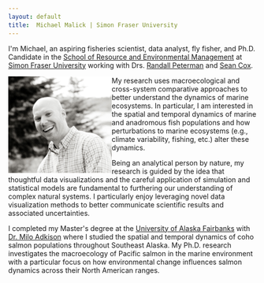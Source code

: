 ```yaml
---
layout: default
title:  Michael Malick | Simon Fraser University
---
```



I'm Michael, an aspiring fisheries scientist, data analyst,
fly fisher, and Ph.D. Candidate in the [School of Resource and
Environmental Management][REM] at [Simon Fraser University][SFU] working with
Drs. [Randall Peterman][RMP] and [Sean Cox][SPC].

<img src="images/michael_malick_nice.jpg" alt="Michael Malick" width="210" align="left"/>

My research uses macroecological and cross-system comparative approaches to
better understand the dynamics of marine ecosystems. In particular, I am
interested in the spatial and temporal dynamics of marine and anadromous fish
populations and how perturbations to marine ecosystems (e.g., climate
variability, fishing, etc.) alter these dynamics.

Being an analytical person by nature, my research is guided by the idea that
thoughtful data visualizations and the careful application of simulation and
statistical models are fundamental to furthering our understanding of complex
natural systems. I particularly enjoy leveraging novel data visualization
methods to better communicate scientific results and associated uncertainties.

I completed my Master's degree at the [University of Alaska Fairbanks][UAF] with
[Dr. Milo Adkison][MA] where I studied the spatial and temporal dynamics of coho
salmon populations throughout Southeast Alaska. My Ph.D. research investigates
the macroecology of Pacific salmon in the marine environment with a particular
focus on how environmental change influences salmon dynamics across their North
American ranges.


[REM]: http://www.rem.sfu.ca/
[RMP]: http://www.rem.sfu.ca/people/faculty/peterman/
[SPC]: http://www.rem.sfu.ca/people/faculty/seancox/
[SFU]: http://www.sfu.ca/
[UAF]: http://www.sfos.uaf.edu/
[MA]:  http://www.sfos.uaf.edu/directory/faculty/adkison/

